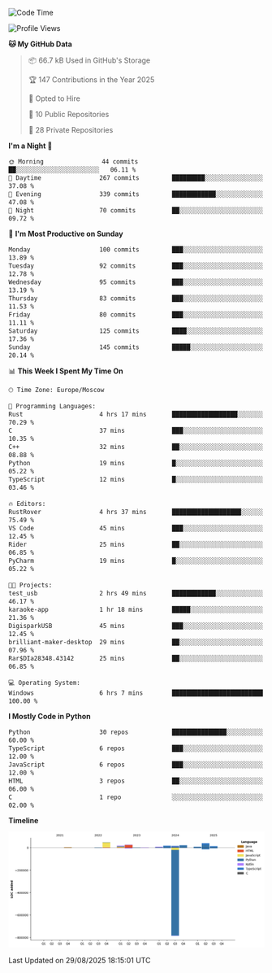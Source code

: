 <!--START_SECTION:waka-->
![Code Time](http://img.shields.io/badge/Code%20Time-807%20hrs%2038%20mins-blue)

![Profile Views](http://img.shields.io/badge/Profile%20Views-0-blue)

**🐱 My GitHub Data** 

> 📦 66.7 kB Used in GitHub's Storage 
 > 
> 🏆 147 Contributions in the Year 2025
 > 
> 💼 Opted to Hire
 > 
> 📜 10 Public Repositories 
 > 
> 🔑 28 Private Repositories 
 > 
**I'm a Night 🦉** 

```text
🌞 Morning                44 commits          ██░░░░░░░░░░░░░░░░░░░░░░░   06.11 % 
🌆 Daytime                267 commits         █████████░░░░░░░░░░░░░░░░   37.08 % 
🌃 Evening                339 commits         ████████████░░░░░░░░░░░░░   47.08 % 
🌙 Night                  70 commits          ██░░░░░░░░░░░░░░░░░░░░░░░   09.72 % 
```
📅 **I'm Most Productive on Sunday** 

```text
Monday                   100 commits         ███░░░░░░░░░░░░░░░░░░░░░░   13.89 % 
Tuesday                  92 commits          ███░░░░░░░░░░░░░░░░░░░░░░   12.78 % 
Wednesday                95 commits          ███░░░░░░░░░░░░░░░░░░░░░░   13.19 % 
Thursday                 83 commits          ███░░░░░░░░░░░░░░░░░░░░░░   11.53 % 
Friday                   80 commits          ███░░░░░░░░░░░░░░░░░░░░░░   11.11 % 
Saturday                 125 commits         ████░░░░░░░░░░░░░░░░░░░░░   17.36 % 
Sunday                   145 commits         █████░░░░░░░░░░░░░░░░░░░░   20.14 % 
```


📊 **This Week I Spent My Time On** 

```text
🕑︎ Time Zone: Europe/Moscow

💬 Programming Languages: 
Rust                     4 hrs 17 mins       ██████████████████░░░░░░░   70.29 % 
C                        37 mins             ███░░░░░░░░░░░░░░░░░░░░░░   10.35 % 
C++                      32 mins             ██░░░░░░░░░░░░░░░░░░░░░░░   08.88 % 
Python                   19 mins             █░░░░░░░░░░░░░░░░░░░░░░░░   05.22 % 
TypeScript               12 mins             █░░░░░░░░░░░░░░░░░░░░░░░░   03.46 % 

🔥 Editors: 
RustRover                4 hrs 37 mins       ███████████████████░░░░░░   75.49 % 
VS Code                  45 mins             ███░░░░░░░░░░░░░░░░░░░░░░   12.45 % 
Rider                    25 mins             ██░░░░░░░░░░░░░░░░░░░░░░░   06.85 % 
PyCharm                  19 mins             █░░░░░░░░░░░░░░░░░░░░░░░░   05.22 % 

🐱‍💻 Projects: 
test_usb                 2 hrs 49 mins       ████████████░░░░░░░░░░░░░   46.17 % 
karaoke-app              1 hr 18 mins        █████░░░░░░░░░░░░░░░░░░░░   21.36 % 
DigisparkUSB             45 mins             ███░░░░░░░░░░░░░░░░░░░░░░   12.45 % 
brilliant-maker-desktop  29 mins             ██░░░░░░░░░░░░░░░░░░░░░░░   07.96 % 
Rar$DIa28348.43142       25 mins             ██░░░░░░░░░░░░░░░░░░░░░░░   06.85 % 

💻 Operating System: 
Windows                  6 hrs 7 mins        █████████████████████████   100.00 % 
```

**I Mostly Code in Python** 

```text
Python                   30 repos            ███████████████░░░░░░░░░░   60.00 % 
TypeScript               6 repos             ███░░░░░░░░░░░░░░░░░░░░░░   12.00 % 
JavaScript               6 repos             ███░░░░░░░░░░░░░░░░░░░░░░   12.00 % 
HTML                     3 repos             ██░░░░░░░░░░░░░░░░░░░░░░░   06.00 % 
C                        1 repo              ░░░░░░░░░░░░░░░░░░░░░░░░░   02.00 % 
```



**Timeline**

![Lines of Code chart](https://raw.githubusercontent.com/adlemx/adlemx/main/assets/bar_graph.png)


 Last Updated on 29/08/2025 18:15:01 UTC
<!--END_SECTION:waka-->
